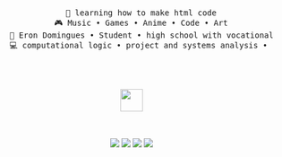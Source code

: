 <div align="center">
<br><br>
<pre>
    📖 learning how to make html code
    🎮 Music • Games • Anime • Code • Art
    💼 Eron Domingues • Student • high school with vocational course
    💻 computational logic • project and systems analysis • computer Science
    
</pre>
<br><br>
<img src="https://raw.githubusercontent.com/innng/innng/master/assets/kyubey.gif" height="40" />
<br><br><br>
    
[![](https://img.shields.io/badge/linkedin-0a66c2)](http://linkedin.com/in/ingridrosselis)
[![](https://img.shields.io/badge/Whatsapp-0031210)]()
[![](https://img.shields.io/badge/Instagram-ff66ab)](https://www.instagram.com/gabss.nb/?next=%2F)
[![](https://img.shields.io/badge/Email-FF0000)](mailto:gabriellaa.nicolibuss@gmail.com)

</div>
